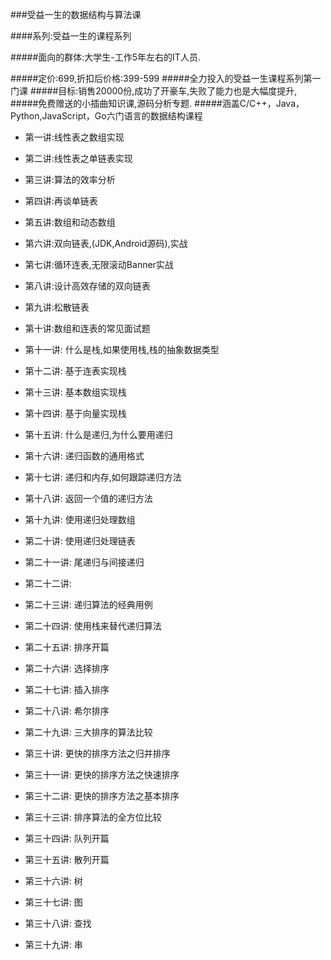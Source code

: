 ###受益一生的数据结构与算法课

####系列:受益一生的课程系列

#####面向的群体:大学生-工作5年左右的IT人员.

#####定价:699,折扣后价格:399-599
#####全力投入的受益一生课程系列第一门课
#####目标:销售20000份,成功了开豪车,失败了能力也是大幅度提升,
#####免费赠送的小插曲知识课,源码分析专题.
#####涵盖C/C++，Java，Python,JavaScript，Go六门语言的数据结构课程

* 第一讲:线性表之数组实现
* 第二讲:线性表之单链表实现
* 第三讲:算法的效率分析
* 第四讲:再谈单链表
* 第五讲:数组和动态数组
* 第六讲:双向链表,(JDK,Android源码),实战
* 第七讲:循环连表,无限滚动Banner实战
* 第八讲:设计高效存储的双向链表
* 第九讲:松散链表
* 第十讲:数组和连表的常见面试题

* 第十一讲: 什么是栈,如果使用栈,栈的抽象数据类型
* 第十二讲: 基于连表实现栈
* 第十三讲: 基本数组实现栈
* 第十四讲: 基于向量实现栈

* 第十五讲: 什么是递归,为什么要用递归
* 第十六讲: 递归函数的通用格式
* 第十七讲: 递归和内存,如何跟踪递归方法
* 第十八讲: 返回一个值的递归方法
* 第十九讲: 使用递归处理数组
* 第二十讲: 使用递归处理链表
* 第二十一讲: 尾递归与间接递归
* 第二十二讲: 
* 第二十三讲: 递归算法的经典用例
* 第二十四讲: 使用栈来替代递归算法

* 第二十五讲: 排序开篇
* 第二十六讲: 选择排序
* 第二十七讲: 插入排序
* 第二十八讲: 希尔排序
* 第二十九讲: 三大排序的算法比较

* 第三十讲: 更快的排序方法之归并排序
* 第三十一讲: 更快的排序方法之快速排序
* 第三十二讲: 更快的排序方法之基本排序
* 第三十三讲: 排序算法的全方位比较

* 第三十四讲: 队列开篇
* 第三十五讲: 散列开篇
* 第三十六讲: 树
* 第三十七讲: 图
* 第三十八讲: 查找
* 第三十九讲: 串

